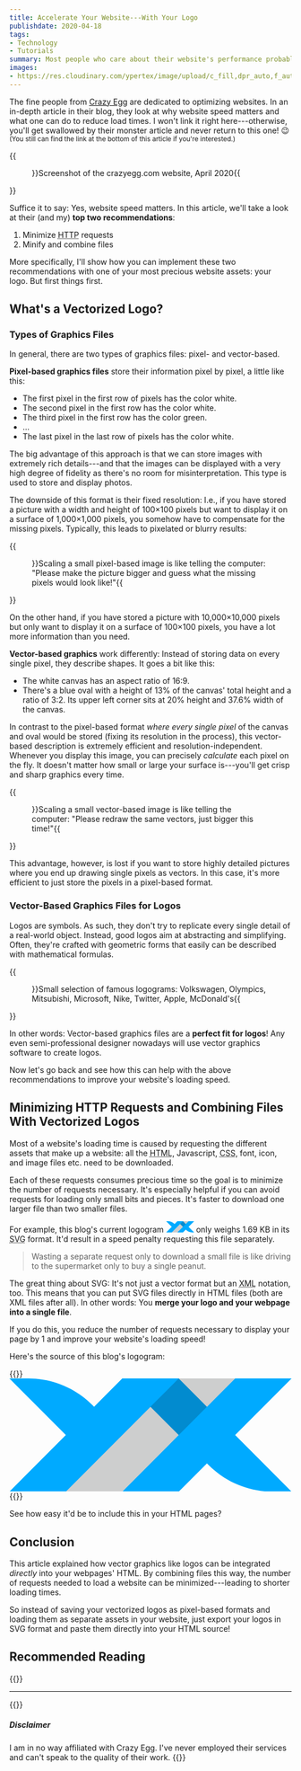 ```yaml
---
title: Accelerate Your Website---With Your Logo
publishdate: 2020-04-18
tags:
- Technology
- Tutorials
summary: Most people who care about their website's performance probably use a website logo created by vector graphics software. Here's how to take advantage of vectorized logos to speed up your website. Seriously.
images:
- https://res.cloudinary.com/ypertex/image/upload/c_fill,dpr_auto,f_auto,g_auto,h_630,q_auto,w_1200/8d39dd05-95d1-443a-aeb9-2bcae2151c06
---
```


The fine people from [Crazy Egg](https://www.crazyegg.com/) are dedicated to optimizing websites. In an in-depth article in their blog, they look at why website speed matters and what one can do to reduce load times. I won't link it right here---otherwise, you'll get swallowed by their monster article and never return to this one! 😉 <small>(You still can find the link at the bottom of this article if you're interested.)</small>

{{<figure src="d5c5a393-65fb-4648-bf0a-ffd519fa3306">}}Screenshot of the crazyegg.com website, April 2020{{</figure>}}

Suffice it to say: Yes, website speed matters. In this article, we'll take a look at their (and my) **top two recommendations**:

1. Minimize <abbr title="Hypertext Transfer Protocol">HTTP</abbr> requests
2. Minify and combine files

More specifically, I'll show how you can implement these two recommendations with one of your most precious website assets: your logo. But first things first.

## What's a Vectorized Logo?

### Types of Graphics Files

In general, there are two types of graphics files: pixel- and vector-based.

**Pixel-based graphics files** store their information pixel by pixel, a little like this:

* The first pixel in the first row of pixels has the color white.
* The second pixel in the first row has the color white.
* The third pixel in the first row has the color green.
* ...
* The last pixel in the last row of pixels has the color white.

The big advantage of this approach is that we can store images with extremely rich details---and that the images can be displayed with a very high degree of fidelity as there's no room for misinterpretation. This type is used to store and display photos.

The downside of this format is their fixed resolution: I.e., if you have stored a picture with a width and height of 100×100 pixels but want to display it on a surface of 1,000×1,000 pixels, you somehow have to compensate for the missing pixels. Typically, this leads to pixelated or blurry results:

{{<figure src="33abb121-879a-48af-ab0b-a3a29c734efe">}}Scaling a small pixel-based image is like telling the computer: "Please make the picture bigger and guess what the missing pixels would look like!"{{</figure>}}

On the other hand, if you have stored a picture with 10,000×10,000 pixels but only want to display it on a surface of 100×100 pixels, you have a lot more information than you need.

**Vector-based graphics** work differently: Instead of storing data on every single pixel, they describe shapes. It goes a bit like this:

* The white canvas has an aspect ratio of 16:9.
* There's a blue oval with a height of 13% of the canvas' total height and a ratio of 3:2. Its upper left corner sits at 20% height and 37.6% width of the canvas.

In contrast to the pixel-based format *where every single pixel* of the canvas and oval would be stored (fixing its resolution in the process), this vector-based description is extremely efficient and resolution-independent. Whenever you display this image, you can precisely *calculate* each pixel on the fly. It doesn't matter how small or large your surface is---you'll get crisp and sharp graphics every time.

{{<figure src="0fc12af7-236c-4646-8726-cc74d5cb7c80">}}Scaling a small vector-based image is like telling the computer: "Please redraw the same vectors, just bigger this time!"{{</figure>}}

This advantage, however, is lost if you want to store highly detailed pictures where you end up drawing single pixels as vectors. In this case, it's more efficient to just store the pixels in a pixel-based format.

### Vector-Based Graphics Files for Logos

Logos are symbols. As such, they don't try to replicate every single detail of a real-world object. Instead, good logos aim at abstracting and simplifying. Often, they're crafted with geometric forms that easily can be described with mathematical formulas.

{{<figure src="8d39dd05-95d1-443a-aeb9-2bcae2151c06" transformation="full">}}Small selection of famous logograms: Volkswagen, Olympics, Mitsubishi, Microsoft, Nike, Twitter, Apple, McDonald's{{</figure>}}

In other words: Vector-based graphics files are a **perfect fit for logos**! Any even semi-professional designer nowadays will use vector graphics software to create logos.

Now let's go back and see how this can help with the above recommendations to improve your website's loading speed.

## Minimizing HTTP Requests and Combining Files With Vectorized Logos

Most of a website's loading time is caused by requesting the different assets that make up a website: all the <abbr title="Hypertext Markup Language">HTML</abbr>, Javascript, <abbr title="Cascading Style Sheets">CSS</abbr>, font, icon, and image files etc. need to be downloaded.

Each of these requests consumes precious time so the goal is to minimize the number of requests necessary. It's especially helpful if you can avoid requests for loading only small bits and pieces. It's faster to download one larger file than two smaller files.

For example, this blog's current logogram <svg width="50px" height="20px" viewBox="0 0 440 176" version="1.1" xmlns="http://www.w3.org/2000/svg" xmlns:xlink="http://www.w3.org/1999/xlink" xml:space="preserve" xmlns:serif="http://www.serif.com/" style="fill-rule:evenodd;clip-rule:evenodd;stroke-linejoin:round;stroke-miterlimit:2">
    <g transform="matrix(1,0,0,1,-2574,-792)">
        <g id="Unprotected-primary-color-logogram-on-transparent-background" serif:id="Unprotected primary color logogram on transparent background" transform="matrix(1.12719,0,0,0.885774,2612.5,797.543)">
            <rect x="-34.159" y="-6.258" width="390.352" height="198.696" style="fill:none;"/>
            <clipPath id="_clip1">
                <rect x="-34.159" y="-6.258" width="390.352" height="198.696"/>
            </clipPath>
            <g clip-path="url(#_clip1)">
                <g transform="matrix(3.69565,0,0,4.16217,-240.2,-272.956)">
                    <g transform="matrix(0.105625,-6.62507e-18,5.86335e-18,0.119347,45.1899,52.1434)">
                        <path d="M100,500L300,300L100,100L167.274,100C252.258,100 333.761,133.757 393.857,193.846C397.723,197.712 400,199.988 400,199.988L500,99.976L699.976,100L800,200.024L900,100L1100,100L900,300L1100,500L1032.74,500C947.747,500 866.238,466.238 806.141,406.141C802.276,402.276 800,400 800,400L700,500L500,500L700,300L600,200.024L300,500L100,500Z" style="fill:rgb(0,170,255);"/>
                    </g>
                    <g transform="matrix(0.105625,0,0,0.119347,45.1899,40.2116)">
                        <path d="M500,599.976L900,199.976L700,199.953L300,599.976L500,599.976Z" style="fill:rgb(14,17,18);fill-opacity:0.2;"/>
                    </g>
                </g>
            </g>
        </g>
    </g>
</svg> only weighs 1.69 KB in its <abbr title="Scalable Vector Graphics">SVG</abbr> format. It'd result in a speed penalty requesting this file separately.

> Wasting a separate request only to download a small file is like driving to the supermarket only to buy a single peanut.

The great thing about SVG: It's not just a vector format but an <abbr title="Extensible Markup Language">XML</abbr> notation, too. This means that you can put SVG files directly in HTML files (both are XML files after all). In other words: You **merge your logo and your webpage into a single file**.

If you do this, you reduce the number of requests necessary to display your page by 1 and improve your website's loading speed!

Here's the source of this blog's logogram:

{{<highlight svg>}}
<svg width="100%" height="100%" viewBox="0 0 440 176" version="1.1" xmlns="http://www.w3.org/2000/svg" xmlns:xlink="http://www.w3.org/1999/xlink" xml:space="preserve" xmlns:serif="http://www.serif.com/" style="fill-rule:evenodd;clip-rule:evenodd;stroke-linejoin:round;stroke-miterlimit:2">
    <g transform="matrix(1,0,0,1,-2574,-792)">
        <g id="Unprotected-primary-color-logogram-on-transparent-background" serif:id="Unprotected primary color logogram on transparent background" transform="matrix(1.12719,0,0,0.885774,2612.5,797.543)">
            <rect x="-34.159" y="-6.258" width="390.352" height="198.696" style="fill:none;"/>
            <clipPath id="_clip1">
                <rect x="-34.159" y="-6.258" width="390.352" height="198.696"/>
            </clipPath>
            <g clip-path="url(#_clip1)">
                <g transform="matrix(3.69565,0,0,4.16217,-240.2,-272.956)">
                    <g transform="matrix(0.105625,-6.62507e-18,5.86335e-18,0.119347,45.1899,52.1434)">
                        <path d="M100,500L300,300L100,100L167.274,100C252.258,100 333.761,133.757 393.857,193.846C397.723,197.712 400,199.988 400,199.988L500,99.976L699.976,100L800,200.024L900,100L1100,100L900,300L1100,500L1032.74,500C947.747,500 866.238,466.238 806.141,406.141C802.276,402.276 800,400 800,400L700,500L500,500L700,300L600,200.024L300,500L100,500Z" style="fill:rgb(0,170,255);"/>
                    </g>
                    <g transform="matrix(0.105625,0,0,0.119347,45.1899,40.2116)">
                        <path d="M500,599.976L900,199.976L700,199.953L300,599.976L500,599.976Z" style="fill:rgb(14,17,18);fill-opacity:0.2;"/>
                    </g>
                </g>
            </g>
        </g>
    </g>
</svg>
{{</highlight>}}

See how easy it'd be to include this in your HTML pages?

## Conclusion

This article explained how vector graphics like logos can be integrated *directly* into your webpages' HTML. By combining files this way, the number of requests needed to load a website can be minimized---leading to shorter loading times.

So instead of saving your vectorized logos as pixel-based formats and loading them as separate assets in your website, just export your logos in SVG format and paste them directly into your HTML source!

## Recommended Reading

{{<preview-external src="c9d4c0e4-d356-4578-b5f8-07db407eec75">}}

---

{{<note>}}
##### <i class="las la-balance-scale-left"></i> Disclaimer

I am in no way affiliated with Crazy Egg. I've never employed their services and can't speak to the quality of their work.
{{</note>}}

